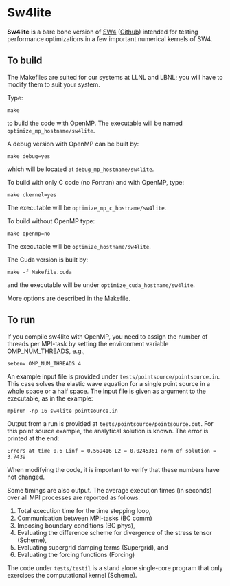 # Sw4lite
**Sw4lite** is a bare bone version of [SW4](https://geodynamics.org/cig/software/sw4) ([Github](https://github.com/geodynamics/sw4)) intended for testing performance optimizations in a few
important numerical kernels of SW4.

To build
--------
The Makefiles are suited for our systems at LLNL and LBNL; you will have to modify them to suit your system.

Type:
```
make
```
to build the code with OpenMP. The executable will be named `optimize_mp_hostname/sw4lite`.

A debug version with OpenMP can be built by:
```
make debug=yes
```
which will be located at `debug_mp_hostname/sw4lite`.

To build with only C code (no Fortran) and with OpenMP, type:
```
make ckernel=yes
```
The executable will be `optimize_mp_c_hostname/sw4lite`.

To build without OpenMP type:
```
make openmp=no
```
The executable will be `optimize_hostname/sw4lite`.

The Cuda version is built by:
```
make -f Makefile.cuda
```
and the executable will be under `optimize_cuda_hostname/sw4lite`.

More options are described in the Makefile.

To run
------

If you compile sw4lite with OpenMP, you need to assign the number of threads per
MPI-task by setting the environment variable OMP_NUM_THREADS, e.g.,
```
setenv OMP_NUM_THREADS 4
```
An example input file is provided under `tests/pointsource/pointsource.in`. This case solves the
elastic wave equation for a single point source in a whole space or a half space. The input file is
given as argument to the executable, as in the example:
```
mpirun -np 16 sw4lite pointsource.in
```
Output from a run is provided at `tests/pointsource/pointsource.out`.
For this point source example, the analytical solution is known. The error is printed at the end:
```
Errors at time 0.6 Linf = 0.569416 L2 = 0.0245361 norm of solution = 3.7439
```
When modifying the code, it is important to verify that these numbers have not changed.

Some timings are also output. The average execution times (in seconds) over all MPI processes are reported as follows:
1. Total execution time for the time stepping loop,
2. Communication between MPI-tasks (BC comm)
3. Imposing boundary conditions (BC phys),
4. Evaluating the difference scheme for divergence of the stress tensor (Scheme),
5. Evaluating supergrid damping terms (Supergrid), and
6. Evaluating the forcing functions (Forcing)

The code under `tests/testil` is a stand alone single-core program that only exercises the computational kernel (Scheme).
